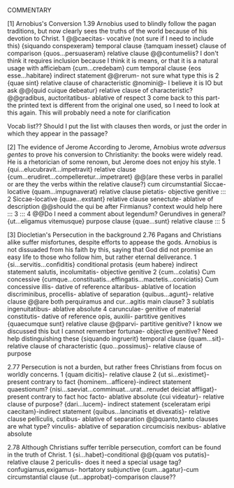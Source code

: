 COMMENTARY

[1] Arnobius's Conversion
1.39
Arnobius used to blindly follow the pagan traditions, but now clearly sees the truths of the world because of his devotion to Christ.
1
@@caecitas- vocative (not sure if I need to include this)
{siquando conspexeram} temporal clause
{tamquam inesset} clause of comparison
{quos...persuaseram} relative clause
@@contumeliis? I don't think it requires inclusion because I think it is means, or that it is a natural usage with afficiebam
{cum...credebam} cum temporal clause
{eos esse...habitare} indirect statement
@@rerum- not sure what type this is
2
{quae sint} relative clause of characteristic
@nomini@- I believe it is IO but ask
@@{quid cuique debeatur} relative clause of characteristic?
@@gradibus, auctoritatibus- ablative of respect
3
come back to this part- the printed text is different from the original one used, so I need to look at this again. This will probably need a note for clarification

Vocab list??
Should I put the list with clauses then words, or just the order in which they appear in the passage?

[2] The evidence of Jerome
According to Jerome, Arnobius wrote *adversus gentes* to prove his conversion to Christianity: the books were widely read. He is a rhetorician of some renown, but Jerome does not enjoy his style.
1
{qui...elucubravit...impetravit} relative clause
{cum...erudiret...compelleretur...impetraret} @@(are these verbs in parallel or are they the verbs within the relative clause?) cum circumstantial
Siccae- locative
{quam...impugnaverat} relative clause
pietatis- objective genitive
:::
2
Siccae-locative
{quae...exstant} relative clause
senectute- ablative of description
@@should the qui be after Firmianus? context would help here
:::
3
:::
4
@@Do I need a comment about legendum? Gerundives in general?
{ut...eligamus vitemusque} purpose clause
{quae...sunt} relative clause
:::
5

[3] Diocletian's Persecution in the background
2.76
Pagans and Christians alike suffer misfortunes, despite efforts to appease the gods. Arnobius is not dissuaded from his faith by this, saying that God did not promise an easy life to those who follow him, but rather eternal deliverance.
1
{si...servitis...confiditis} conditional protasis
{eum habere} indirect statement
salutis, incolumitatis- objective genitive
2
{cum...colatis} Cum concessive
{cumque...constituatis...effingatis...mactetis...coniciatis} Cum concessive
illis- dative of reference
altaribus- ablative of location
discriminibus, procellis- ablative of separation
{quibus...agunt}- relative clause
@@are both perquiramus and cur...agitis main clause?
3
sublatis ingenuitatibus- ablative absolute
4
carunculae- genitive of material
constitutis- dative of reference
opis, auxilii- partitive genitives
{quaecumque sunt} relative clause
@@parvi- partitive genitive? I know we discussed this but I cannot remember
fortunae- objective genitive? Need help distinguishing these
{siquando ingruerit} temporal clause
{quam...sit}- relative clause of characteristic
{quo...possimus}- relative clause of purpose

2.77
Persecution is not a burden, but rather frees Christians from focus on worldly concerns.
1
{quam dicitis}- relative clause
2
{ut si...existimet}-present contrary to fact
{hominem...afficere}-indirect statement
quaestionum?
{nisi...saeviat...comminuat...urat...renudet deiciat affligat}-present contrary to fact
hoc facto- ablative absolute
{cui videatur}- relative clause of purpose?
{dari...lucem}- indirect statement
{sceleratam eripi caecitam}-indirect statement
{quibus...lancinatis et divexatis}- relative clause
pelliculis, cutibus- ablative of separation
@@quanto,tanto clauses are what type?
vinculis- ablative of separation
circumcisis nexibus- ablative absolute

2.78
Although Christians suffer terrible persecution, comfort can be found in the truth of Christ.
1
{si...habet}-conditional
@@{quam vos putatis}-relative clause
2
periculis- does it need a special usage tag?
confugiamus,exigamus- hortatory subjunctive
{cum...agatur}-cum circumstantial clause
{ut...approbat}-comparison clause??
